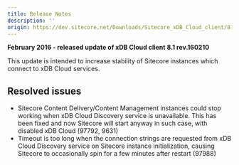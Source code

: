 ```yaml
---
title: Release Notes
description: ''
origin: https://dev.sitecore.net/Downloads/Sitecore_xDB_Cloud_client/81/Sitecore_xDB_Cloud_client_81_rev_160210/Release_Notes
---
```


**February 2016 - released update of xDB Cloud client 8.1 rev.160210**

This update is intended to increase stability of Sitecore instances which connect to xDB Cloud services.

## Resolved issues

-   Sitecore Content Delivery/Content Management instances could stop working when xDB Cloud Discovery service is unavailable. This has been fixed and now Sitecore will start anyway in such case, with disabled xDB Cloud (97792, 9631)
-   Timeout is too long when the connection strings are requested from xDB Cloud Discovery service on Sitecore instance initialization, causing Sitecore to occasionally spin for a few minutes after restart (97988)
